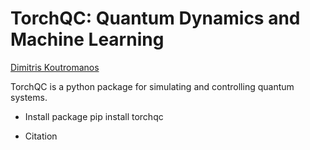 # TorchQC: Quantum Dynamics and Machine Learning

[Dimitris Koutromanos](https://link-url-here.org)

TorchQC is a python package for simulating and controlling quantum systems.

* Install package
pip install torchqc

* Citation
